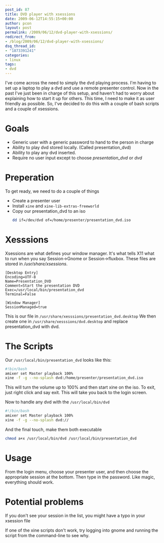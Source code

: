 ```yaml
---
post_id: 87
title: DVD player with xsessions
date: 2009-06-12T14:55:15+00:00
author: pcon
layout: post
permalink: /2009/06/12/dvd-player-with-xsessions/
redirect_from:
- /blog/2009/06/12/dvd-player-with-xsessions/
dsq_thread_id:
- "1873391241"
categories:
- linux
tags:
- dvd
---
```

I've come across the need to simply the dvd playing process.  I'm having to set up a laptop to play a dvd and use a remote presenter control.  Now in the past I've just been in charge of this setup, and haven't had to worry about explaining how to start it up for others.  This time, I need to make it as user friendly as possible.  So, I've decided to do this with a couple of bash scripts and a couple of xsessions.

# Goals

* Generic user with a generic password to hand to the person in charge
* Ability to play dvd stored locally.  (Called presentation_dvd)
* Ability to play any dvd inserted.
* Require no user input except to choose _presentation_dvd_ or _dvd_

# Preperation

To get ready, we need to do a couple of things
* Create a presenter user
* Install `xine` and `xine-lib-extras-freeworld`
* Copy our presentation_dvd to an iso
  ```bash
  dd if=/dev/dvd of=/home/presenter/presentation_dvd.iso
  ```

# Xesssions

Xsessions are what defines your window manager.  It's what tells X11 what to run when you say Session->Gnome or Session->fluxbox.  These files are stored in _/usr/share/xsessions_.

```
[Desktop Entry]
Encoding=UTF-8
Name=Presentation_DVD
Comment=Start the presentation DVD
Exec=/usr/local/bin/presentation_dvd
Terminal=False

[Window Manager]
SessionManaged=true
```

This is our file in `/usr/share/xesssions/presentation_dvd.desktop` We then create one in `/usr/share/xesssions/dvd.desktop` and replace presentation_dvd with dvd.

# The Scripts

Our `/usr/local/bin/presentation_dvd` looks like this:

```bash
#!bin/bash
amixer set Master playback 100%
xine -f -g --no-splash dvd:/home/presenter/presentation_dvd.iso
```

This will turn the volume up to 100% and then start xine on the iso.  To exit, just right click and say exit.  This will take you back to the login screen.

Now to handle any dvd with the `/usr/local/bin/dvd`

```bash
#!/bin/bash
amixer set Master playback 100%
xine -f -g --no-splash dvd://
```

And the final touch, make them both executable

```bash
chmod a+x /usr/local/bin/dvd /usr/local/bin/presentation_dvd
```

# Usage

From the login menu, choose your presenter user, and then choose the appropriate session at the bottom.  Then type in the password.  Like magic, everything should work.

# Potential problems

If you don't see your session in the list, you might have a typo in your xsession file

If one of the xine scripts don't work, try logging into gnome and running the script from the command-line to see why.